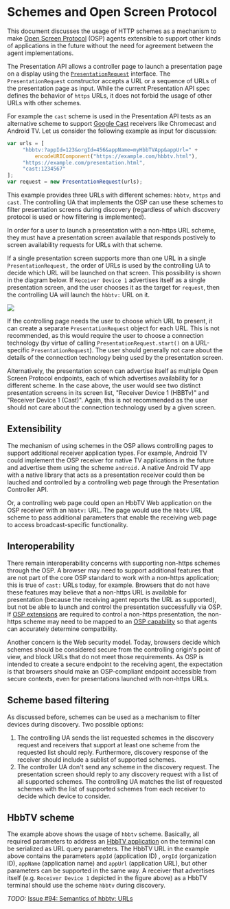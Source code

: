 # Schemes and Open Screen Protocol

This document discusses the usage of HTTP schemes as a mechanism to make [Open
Screen Protocol](https://webscreens.github.io/openscreenprotocol/) (OSP) agents
extensible to support other kinds of applications in the future without the need
for agreement between the agent implementations.

The Presentation API allows a controller page to launch a presentation page on a
display using the 
[`PresentationRequest`](https://www.w3.org/TR/presentation-api/#interface-presentationrequest)
interface. The `PresentationRequest` constructor accepts a URL or a sequence of
URLs of the presentation page as input. While the current Presentation API spec
defines the behavior of `https` URLs, it does not forbid the usage of other URLs
with other schemes.

For example the `cast` scheme is used in the Presentation API tests as an
alternative scheme to support [Google Cast](https://developers.google.com/cast/)
receivers like Chromecast and Android TV. Let us consider the following example
as input for discussion:

```javascript
var urls = [
     "hbbtv:?appId=123&orgId=456&appName=myHbbTVApp&appUrl=" +
         encodeURIComponent("https://example.com/hbbtv.html"),
     "https://example.com/presentation.html",
     "cast:1234567"
];
var request = new PresentationRequest(urls);
```

This example provides three URLs with different schemes: `hbbtv`, `https` and
`cast`. The controlling UA that implements the OSP can use these schemes to
filter presentation screens during discovery (regardless of which discovery
protocol is used or how filtering is implemented).

In order for a user to launch a presentation with a non-https URL scheme, they
must have a presentation screen available that responds postively to screen
availability requests for URLs with that scheme.

If a single presentation screen supports more than one URL in a single
`PresentationRequest,` the order of URLs is used by the controlling UA to decide
which URL will be launched on that screen.  This possibility is shown in the
diagram below.  If `Receiver Device 1` advertises itself as a single
presentation screen, and the user chooses it as the target for `request`, then
the controlling UA will launch the `hbbtv:` URL on it.

![](images/schemes.png)

If the controlling page needs the user to choose which URL to present, it can
create a separate `PresentationRequest` object for each URL.  This is not
recommended, as this would require the user to choose a connection technology
(by virtue of calling `PresentationRequest.start()` on a URL-specific
`PresentationRequest`).  The user should generally not care about the details of
the connection technology being used by the presentation screen.

Alternatively, the presentation screen can advertise itself as multiple Open
Screen Protocol endpoints, each of which advertises availability for a different
scheme.  In the case above, the user would see two distinct presentation screens
in its screen list, "Receiver Device 1 (HBBTv)" and "Receiver Device 1 (Cast)".
Again, this is not recommended as the user should not care about the connection
technology used by a given screen.

## Extensibility

The mechanism of using schemes in the OSP allows controlling pages to support
additional receiver application types.  For example, Android TV could implement
the OSP receiver for native TV applications in the future and advertise them
using the scheme `android.` A native Android TV app with a native library that
acts as a presentation receiver could then be lauched and controlled by a
controlling web page through the Presentation Controller API.

Or, a controlling web page could open an HbbTV Web application on the OSP
receiver with an `hbbtv:` URL.  The page would use the `hbbtv` URL scheme to
pass additional parameters that enable the receiving web page to access
broadcast-specific functionality.

## Interoperability

There remain interoperability concerns with supporting non-https schemes through
the OSP.  A browser may need to support additional features that are not part of
the core OSP standard to work with a non-https application; this is true of
`cast:` URLs today, for example.  Browsers that do not have these features may
believe that a non-https URL is available for presentation (because the
receiving agent reports the URL as supported), but not be able to launch and
control the presentation successfully via OSP.  If [OSP
extensions](https://webscreens.github.io/openscreenprotocol/#protocol-extensions)
are required to control a non-https presentation, the non-https scheme may
need to be mapped to an [OSP capability](https://github.com/webscreens/openscreenprotocol/blob/gh-pages/capabilities.md) so that agents can accurately determine compatbility.

Another concern is the Web security model. Today, browsers decide which schemes
should be considered secure from the controlling origin's point of view, and
block URLs that do not meet those requirements.  As OSP is intended to create a
secure endpoint to the receiving agent, the expectation is that browsers should
make an OSP-compliant endpoint accessible from secure contexts, even for
presentations launched with non-https URLs.

## Scheme based filtering

As discussed before, schemes can be used as a mechanism to filter devices during
discovery. Two possible options:

1. The controlling UA sends the list requested schemes in the discovery request
   and receivers that support at least one scheme from the requested list should
   reply. Furthermore, discovery response of the receiver should include a
   sublist of supported schemes.
2. The controller UA don't send any scheme in the discovery request. The
   presentation screen should reply to any discovery request with a list of all
   supported schemes. The controlling UA matches the list of requested schemes
   with the list of supported schemes from each receiver to decide which device
   to consider.

## HbbTV scheme

The example above shows the usage of `hbbtv` scheme. Basically, all required
parameters to address an [HbbTV application](https://www.hbbtv.org/) on the terminal
can be serialized as URL query parameters. The HbbTV URL in the example above
contains the parameters `appId` (application ID) , `orgId` (organization ID),
`appName` (application name) and `appUrl` (application URL), but other
parameters can be supported in the same way. A receiver that advertises itself
(e.g. `Receiver Device 1` depicted in the figure above) as a HbbTV terminal
should use the scheme `hbbtv` during discovery.

*TODO:*
[Issue #94: Semantics of hbbtv: URLs](https://github.com/webscreens/openscreenprotocol/issues/94)

